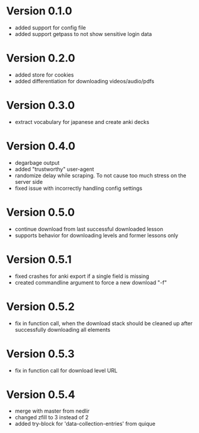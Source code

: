Version 0.1.0
===========
- added support for config file
- added support getpass to not show sensitive login data

Version 0.2.0
===========
- added store for cookies
- added differentiation for downloading videos/audio/pdfs

Version 0.3.0
===========
- extract vocabulary for japanese and create anki decks

Version 0.4.0
===========
- degarbage output
- added "trustworthy" user-agent
- randomize delay while scraping. To not cause too much stress on the server side
- fixed issue with incorrectly handling config settings

Version 0.5.0
===========
- continue download from last successful downloaded lesson
- supports behavior for downloading levels and former lessons only

Version 0.5.1
===========
- fixed crashes for anki export if a single field is missing
- created commandline argument to force a new download "-f"

Version 0.5.2
===========
- fix in function call, when the download stack should be cleaned up after successfully downloading all elements

Version 0.5.3
===========
- fix in function call for download level URL

Version 0.5.4
===========
- merge with master from nedlir
- changed zfill to 3 instead of 2
- added try-block for 'data-collection-entries' from quique


